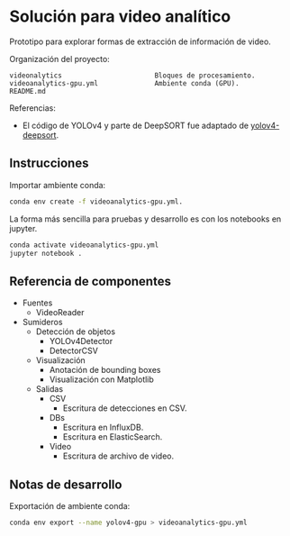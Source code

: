 # Solución para video analítico

Prototipo para explorar formas de extracción de información de video.

Organización del proyecto:

~~~
videonalytics                       Bloques de procesamiento.
videoanalytics-gpu.yml              Ambiente conda (GPU).
README.md                           
~~~

Referencias:
- El código de YOLOv4 y parte de DeepSORT fue adaptado de [yolov4-deepsort](https://github.com/theAIGuysCode/yolov4-deepsort).

## Instrucciones

Importar ambiente conda:

~~~bash
conda env create -f videoanalytics-gpu.yml.
~~~

La forma más sencilla para pruebas y desarrollo es con los notebooks en jupyter.

~~~bash
conda activate videoanalytics-gpu.yml
jupyter notebook .
~~~


## Referencia de componentes

- Fuentes
    - VideoReader
- Sumideros    
    - Detección de objetos
        - YOLOv4Detector
        - DetectorCSV
    - Visualización
        - Anotación de bounding boxes
        - Visualización con Matplotlib
    - Salidas
        - CSV
            - Escritura de detecciones en CSV.
        - DBs
            - Escritura en InfluxDB.
            - Escritura en ElasticSearch.
        - Video
            - Escritura de archivo de video.

## Notas de desarrollo

Exportación de ambiente conda:

~~~bash
conda env export --name yolov4-gpu > videoanalytics-gpu.yml
~~~